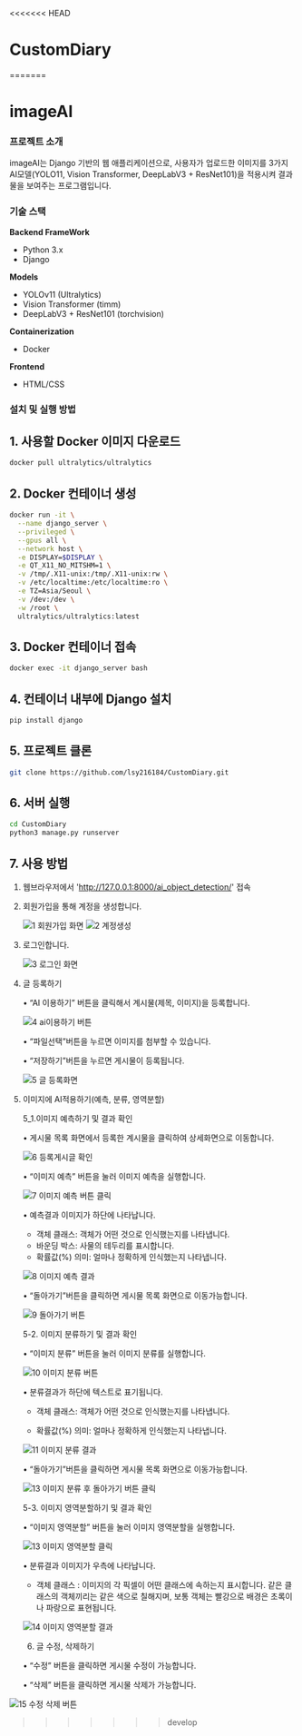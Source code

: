 <<<<<<< HEAD
# CustomDiary
=======

# imageAI

### 프로젝트 소개
imageAI는 Django 기반의 웹 애플리케이션으로, 사용자가 업로드한 이미지를 3가지 AI모델(YOLO11, Vision Transformer, DeepLabV3 + ResNet101)을 적용시켜 결과물을 보여주는 프로그램입니다.

### 기술 스택
**Backend FrameWork**
- Python 3.x
- Django

**Models**
- YOLOv11 (Ultralytics)
- Vision Transformer (timm)
- DeepLabV3 + ResNet101 (torchvision)

**Containerization**
- Docker

**Frontend**
- HTML/CSS

###  설치 및 실행 방법

## 1. 사용할 Docker 이미지 다운로드
```bash
docker pull ultralytics/ultralytics
```

## 2. Docker 컨테이너 생성
```bash
docker run -it \
  --name django_server \
  --privileged \
  --gpus all \
  --network host \
  -e DISPLAY=$DISPLAY \
  -e QT_X11_NO_MITSHM=1 \
  -v /tmp/.X11-unix:/tmp/.X11-unix:rw \
  -v /etc/localtime:/etc/localtime:ro \
  -e TZ=Asia/Seoul \
  -v /dev:/dev \
  -w /root \
  ultralytics/ultralytics:latest
```

## 3. Docker 컨테이너 접속
```bash
docker exec -it django_server bash
```

## 4. 컨테이너 내부에 Django 설치
```bash
pip install django
```

## 5. 프로젝트 클론
```bash
git clone https://github.com/lsy216184/CustomDiary.git
```

## 6. 서버 실행
```bash
cd CustomDiary
python3 manage.py runserver
```

## 7. 사용 방법
1. 웹브라우저에서 'http://127.0.0.1:8000/ai_object_detection/' 접속

2. 회원가입을 통해 계정을 생성합니다.
   
   ![1 회원가입 화면](https://github.com/user-attachments/assets/bfc5f5ad-c38f-4f78-9788-900d7ea75a6f)
   ![2 계정생성](https://github.com/user-attachments/assets/27780c0a-ddca-41f7-a1d1-446ff5004b8e)


3. 로그인합니다.
   
    ![3  로그인 화면](https://github.com/user-attachments/assets/a59d1154-df69-4eec-8f13-3f8bed4219d8)



4. 글 등록하기
   
   •	“AI 이용하기” 버튼을 클릭해서 계시물(제목, 이미지)을 등록합니다.
   
    ![4  ai이용하기 버튼](https://github.com/user-attachments/assets/00a0b4e5-3604-4a3b-9e66-48dd9d510693)


   •	“파일선택”버튼을 누르면 이미지를 첨부할 수 있습니다. 
  
   •	“저장하기”버튼을 누르면 게시물이 등록됩니다.

   ![5  글 등록화면](https://github.com/user-attachments/assets/74cce822-28ac-485d-8445-8bab712ba564)



5. 이미지에 AI적용하기(예측, 분류, 영역분할)

    5_1.이미지 예측하기 및 결과 확인
  
    •	게시물 목록 화면에서 등록한 계시물을 클릭하여 상세화면으로 이동합니다.

    ![6  등록게시글 확인](https://github.com/user-attachments/assets/c67c253f-af62-4e32-924e-a9188afc4858)


    •	“이미지 예측” 버튼을 눌러 이미지 예측을 실행합니다. 

    ![7  이미지 예측 버튼 클릭](https://github.com/user-attachments/assets/5e06b5b6-f550-434c-9a20-bdca6f151ce1)


    •	예측결과 이미지가 하단에 나타납니다.
      - 객체 클래스: 객체가 어떤 것으로 인식했는지를 나타냅니다.
      - 바운딩 박스: 사물의 테두리를 표시합니다. 
      - 확률값(%) 의미: 얼마나 정확하게 인식했는지 나타냅니다. 
  
    ![8  이미지 예측 결과](https://github.com/user-attachments/assets/3121db7b-893a-4350-9b86-f7eafa8544bd)

    •	“돌아가기”버튼을 클릭하면 게시물 목록 화면으로 이동가능합니다. 

    ![9 돌아가기 버튼](https://github.com/user-attachments/assets/f53a5180-94c1-4da8-8d1d-844b625a0097)



    5-2. 이미지 분류하기 및 결과 확인

    •	“이미지 분류” 버튼을 눌러 이미지 분류를 실행합니다. 
  
      ![10 이미지 분류 버튼](https://github.com/user-attachments/assets/bf1ebd82-2303-4a20-8748-031061748712)
  
    •	분류결과가 하단에 텍스트로 표기됩니다.
    
      -	객체 클래스: 객체가 어떤 것으로 인식했는지를 나타냅니다. 
      
      -	확률값(%) 의미: 얼마나 정확하게 인식했는지 나타냅니다. 
      
      ![11 이미지 분류 결과](https://github.com/user-attachments/assets/b1a52a30-9cf2-4e69-acbe-8676bc978b46)
    
    •	“돌아가기”버튼을 클릭하면 게시물 목록 화면으로 이동가능합니다. 
    
      ![13 이미지 분류 후 돌아가기 버튼 클릭](https://github.com/user-attachments/assets/4f905556-b3d2-4ae2-83cc-dc8f74a9b58d)
  


    5-3. 이미지 영역분할하기 및 결과 확인
  
    •	“이미지 영역분할” 버튼을 눌러 이미지 영역분할을 실행합니다.  
    
    ![13  이미지 영역분할 클릭](https://github.com/user-attachments/assets/12794002-d3f9-48d5-8d24-c8d37f7564db)
  
    •	분류결과 이미지가 우측에 나타납니다.
    
      - 객체 클래스 : 이미지의 각 픽셀이 어떤 클래스에 속하는지 표시합니다. 같은 클래스의 객체끼리는 같은 색으로 칠해지며, 보통 객체는 빨강으로 배경은 초록이나 파랑으로 표현됩니다.  
      
      ![14  이미지 영역분할 결과](https://github.com/user-attachments/assets/618b1d53-2e4d-479d-aa85-31d06e1c0011)
  
    
   6. 글 수정, 삭제하기
     
    •	“수정” 버튼을 클릭하면 게시물 수정이 가능합니다.
  
    •	“삭제” 버튼을 클릭하면 게시물 삭제가 가능합니다.
    
  ![15  수정 삭제 버튼](https://github.com/user-attachments/assets/f4b5ec96-c5cf-44c6-b5c9-b9360478b2f3)

>>>>>>> develop
